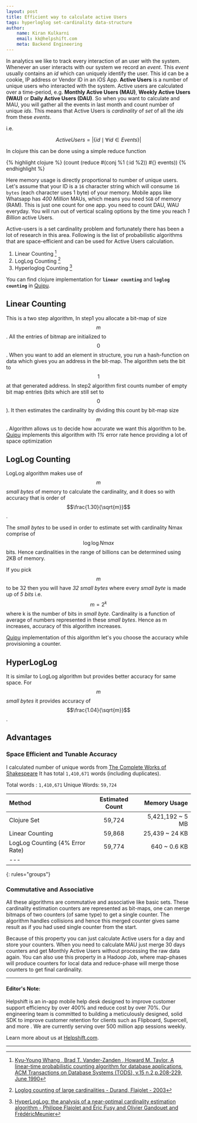 ```yaml
---
layout: post
title: Efficient way to calculate active Users
tags: hyperloglog set-cardinality data-structure
author:
    name: Kiran Kulkarni
    email: kk@helpshift.com
    meta: Backend Engineering
---
```


In analytics we like to track every interaction of an user with the
system. Whenever an user interacts with our system we record an
*event*. This *event* usually contains an *id* which can uniquely
identify the user. This id can be a cookie, IP address or Vendor ID in
an iOS App.  **Active Users** is a number of unique users who
interacted with the system. Active users are calculated over a
time-period, e.g. **Monthly Active Users (MAU)**, **Weekly Active Users
(WAU)** or **Daily Active Users (DAU)**. So when you want to calculate
and MAU, you will gather all the events in last month and count number
of unique *ids*. This means that Active Users is *cardinality* of
*set* of all the *ids* from these *events*.

i.e.

$$
\begin{equation}
Active Users = \left\vert\{id \mid \forall id \in Events\}\right\vert
\end{equation}
$$

In clojure this can be done using a simple reduce function

{% highlight clojure %}
(count
 (reduce #(conj %1 (:id %2))
         #{}
         events))
{% endhighlight %}

Here memory usage is directly proportional to number of unique
users. Let's assume that your ID is a `16` character string which will
consume `16 bytes` (each character uses 1 byte) of your memory.
Mobile apps like Whatsapp has *400 Million* MAUs, which means you need
`5GB` of memory (RAM). This is just one count for one app. you need to
count DAU, WAU everyday. You will run out of vertical scaling options
by the time you reach *1 Billion* active Users.

Active-users is a set cardinality problem and fortunately there has
been a lot of research in this area.  Following is the list of
probabilistic algorithms that are space-efficient and can be used for
Active Users calculation.

1.  Linear Counting [^1]
2.  LogLog Counting [^2]
3.  Hyperloglog Counting [^3]

You can find clojure implementation for **`linear counting`** and
**`loglog counting`** in [Quipu](https://github.com/kirankulkarni/quipu).

## Linear Counting

This is a two step algorithm, In step1 you allocate a bit-map of
size $$m$$. All the entries of bitmap are initialized to $$0$$. When you
want to add an element in structure, you run a hash-function on
data which gives you an address in the bit-map. The algorithm sets
the bit to $$1$$ at that generated address. In step2 algorithm first
counts number of empty bit map entries (bits which are still set to
$$0$$). It then estimates the cardinality by dividing this count by
bit-map size $$m$$.
Algorithm allows us to decide how accurate we want this algorithm to
be. [Quipu](https://github.com/kirankulkarni/quipu) implements this algorithm with *1%* error rate hence
providing a lot of space optimization

## LogLog Counting

LogLog algorithm makes use of $$m$$ *small bytes* of memory to calculate
the cardinality, and it does so with accuracy that is order of
$$\frac{1.30}{\sqrt{m}}$$.

The *small bytes* to be used in order to estimate set with
cardinality Nmax comprise of $$\log{\log{Nmax}}$$ bits. Hence cardinalities
in the range of billions can be determined using 2KB of memory.

If you pick $$m$$ to be 32 then you will have *32 small bytes* where
every *small byte* is made up of *5 bits* i.e. $$m = 2^k$$ where k is the number
of bits in *small byte*. Cardinality is a function of average of
numbers represented in these *small bytes*. Hence as m increases,
accuracy of this algorithm increases.

[Quipu](https://github.com/kirankulkarni/quipu) implementation of this algorithm let's you choose the accuracy
while provisioning a counter.

## HyperLogLog

It is similar to LogLog algorithm but provides better accuracy
for same space. For $$m$$ *small bytes* it provides accuracy of
$$\frac{1.04}{\sqrt{m}}$$.

## Advantages

### Space Efficient and Tunable Accuracy

I calculated number of unique words from [The Complete Works of
Shakespeare](http://www.gutenberg.org/ebooks/100.txt.utf-8) It has total `1,410,671` words (including duplicates).

Total words : `1,410,671`
Unique Words: `59,724`

|Method                           | Estimated Count |Memory Usage      |
|:--------------------------------|:---------------:|-----------------:|
| Clojure Set                     | 59,724          | 5,421,192 ~ 5 MB |
| Linear Counting                 | 59,868          | 25,439 ~ 24 KB   |
| LogLog Counting (4% Error Rate) | 59,774          | 640 ~ 0.6 KB     |
|---
{: rules="groups"}

### Commutative and Associative

All these algorithms are commutative and associative like basic
sets. These cardinality estimation counters are represented as
bit-maps, one can merge bitmaps of two counters (of same type) to
get a single counter. The algorithm handles collisions and hence
this merged counter gives same result as if you had used single
counter from the start.

Because of this property you can just calculate Active users for a
day and store your counters. When you need to calculate MAU just
merge 30 days counters and get Monthly Active Users without processing
the raw data again. You can also use this property in a Hadoop Job,
where map-phases will produce counters for local data and
reduce-phase will merge those counters to get final cardinality.

***

#### Editor's Note:

Helpshift is an in-app mobile help desk designed to improve customer support efficiency by over 400% and reduce cost by over 70%. Our engineering team is committed to building a meticulously designed, solid SDK to improve customer retention for clients such as Flipboard, Supercell, and more . We are currently serving over 500 million app sessions weekly.

Learn more about us at [Helpshift.com](https://www.helpshift.com).

***


[^1]: [Kyu-Young Whang , Brad T. Vander-Zanden , Howard M. Taylor, A linear-time probabilistic counting algorithm for database applications, ACM Transactions on Database Systems (TODS), v.15 n.2,p.208-229, June 1990](http://dl.acm.org/citation.cfm?id%3D78925&CFID%3D359353900&CFTOKEN%3D83197792)

[^2]: [Loglog counting of large cardinalities - Durand, Flajolet - 2003](http://algo.inria.fr/flajolet/Publications/DuFl03-LNCS.pdf)

[^3]: [HyperLogLog: the analysis of a near-optimal cardinality estimation algorithm - Philippe Flajolet and Éric Fusy and Olivier Gandouet and FrédéricMeunier](http://algo.inria.fr/flajolet/Publications/FlFuGaMe07.pdf)
